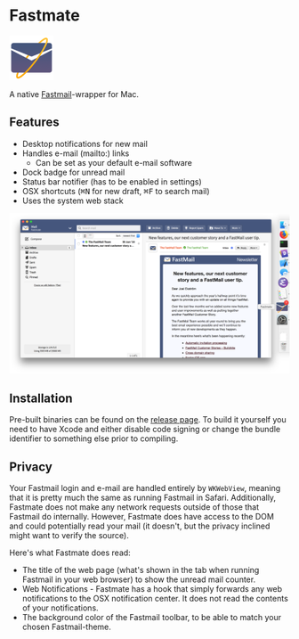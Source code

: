 # Fastmate
<img src="Fastmate/Assets.xcassets/AppIcon.appiconset/fastmate-3.png" alt="Fastmate logo" height="80" width="80" />

A native [Fastmail](https://www.fastmail.com/)-wrapper for Mac.

## Features
- Desktop notifications for new mail
- Handles e-mail (mailto:) links
  - Can be set as your default e-mail software
- Dock badge for unread mail
- Status bar notifier (has to be enabled in settings)
- OSX shortcuts (<kbd>⌘N</kbd> for new draft, <kbd>⌘F</kbd> to search mail)
- Uses the system web stack

![screenshot](screenshot.png)

## Installation

Pre-built binaries can be found on the [release page](https://github.com/accatyyc/fastmate/releases). To build it yourself you need to have Xcode and either disable code signing or change the bundle identifier to something else prior to compiling.

## Privacy
Your Fastmail login and e-mail are handled entirely by `WKWebView`, meaning that it is pretty much the same as running Fastmail in Safari. Additionally, Fastmate does not make any network requests outside of those that Fastmail do internally. However, Fastmate does have access to the DOM and could potentially read your mail (it doesn't, but the privacy inclined might want to verify the source).

Here's what Fastmate does read:
- The title of the web page (what's shown in the tab when running Fastmail in your web browser) to show the unread mail counter.
- Web Notifications - Fastmate has a hook that simply forwards any web notifications to the OSX notification center. It does not read the contents of your notifications.
- The background color of the Fastmail toolbar, to be able to match your chosen Fastmail-theme.
